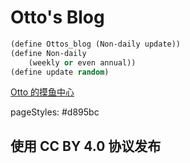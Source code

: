 # Otto's Blog

```lisp
(define Ottos_blog (Non-daily update))
(define Non-daily
    (weekly or even annual))
(define update random)
```

[Otto 的摸鱼中心](https://ottoqwq.me)

pageStyles: #d895bc

## 使用 CC BY 4.0 协议发布
